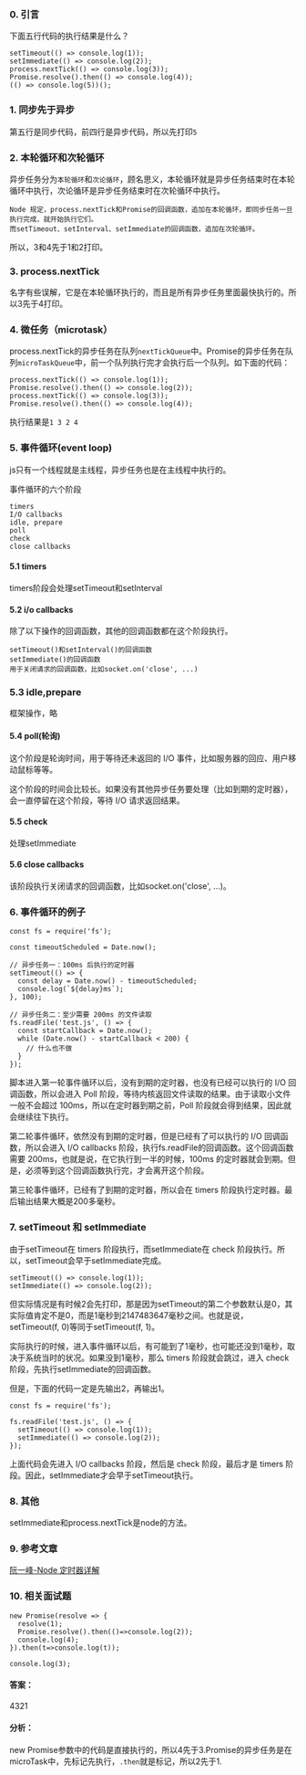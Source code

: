 ### 0. 引言
下面五行代码的执行结果是什么？
```
setTimeout(() => console.log(1));
setImmediate(() => console.log(2));
process.nextTick(() => console.log(3));
Promise.resolve().then(() => console.log(4));
(() => console.log(5))();
```
### 1. 同步先于异步
第五行是同步代码，前四行是异步代码，所以先打印`5`

### 2. 本轮循环和次轮循环
异步任务分为`本轮循环`和`次论循环`，顾名思义，本轮循环就是异步任务结束时在本轮循环中执行，次论循环是异步任务结束时在次轮循环中执行。

```
Node 规定，process.nextTick和Promise的回调函数，追加在本轮循环，即同步任务一旦执行完成，就开始执行它们。
而setTimeout、setInterval、setImmediate的回调函数，追加在次轮循环。
```

所以，3和4先于1和2打印。

### 3. process.nextTick
名字有些误解，它是在本轮循环执行的，而且是所有异步任务里面最快执行的。所以3先于4打印。

### 4. 微任务（microtask）
process.nextTick的异步任务在队列`nextTickQueue`中。Promise的异步任务在队列`microTaskQueue`中，前一个队列执行完才会执行后一个队列。如下面的代码：
```
process.nextTick(() => console.log(1));
Promise.resolve().then(() => console.log(2));
process.nextTick(() => console.log(3));
Promise.resolve().then(() => console.log(4));
```
执行结果是`1 3 2 4`

### 5. 事件循环(event loop)
js只有一个线程就是主线程，异步任务也是在主线程中执行的。

事件循环的六个阶段
```
timers
I/O callbacks
idle, prepare
poll
check
close callbacks
```

#### 5.1 timers
timers阶段会处理setTimeout和setInterval

#### 5.2 i/o callbacks
除了以下操作的回调函数，其他的回调函数都在这个阶段执行。
```
setTimeout()和setInterval()的回调函数
setImmediate()的回调函数
用于关闭请求的回调函数，比如socket.on('close', ...)
```

### 5.3 idle,prepare
框架操作，略

#### 5.4 poll(轮询)
这个阶段是轮询时间，用于等待还未返回的 I/O 事件，比如服务器的回应、用户移动鼠标等等。

这个阶段的时间会比较长。如果没有其他异步任务要处理（比如到期的定时器），会一直停留在这个阶段，等待 I/O 请求返回结果。

#### 5.5 check
处理setImmediate

#### 5.6 close callbacks
该阶段执行关闭请求的回调函数，比如socket.on('close', ...)。

### 6. 事件循环的例子
```
const fs = require('fs');

const timeoutScheduled = Date.now();

// 异步任务一：100ms 后执行的定时器
setTimeout(() => {
  const delay = Date.now() - timeoutScheduled;
  console.log(`${delay}ms`);
}, 100);

// 异步任务二：至少需要 200ms 的文件读取
fs.readFile('test.js', () => {
  const startCallback = Date.now();
  while (Date.now() - startCallback < 200) {
    // 什么也不做
  }
});
```
脚本进入第一轮事件循环以后，没有到期的定时器，也没有已经可以执行的 I/O 回调函数，所以会进入 Poll 阶段，等待内核返回文件读取的结果。由于读取小文件一般不会超过 100ms，所以在定时器到期之前，Poll 阶段就会得到结果，因此就会继续往下执行。

第二轮事件循环，依然没有到期的定时器，但是已经有了可以执行的 I/O 回调函数，所以会进入 I/O callbacks 阶段，执行fs.readFile的回调函数。这个回调函数需要 200ms，也就是说，在它执行到一半的时候，100ms 的定时器就会到期。但是，必须等到这个回调函数执行完，才会离开这个阶段。

第三轮事件循环，已经有了到期的定时器，所以会在 timers 阶段执行定时器。最后输出结果大概是200多毫秒。

### 7. setTimeout 和 setImmediate
由于setTimeout在 timers 阶段执行，而setImmediate在 check 阶段执行。所以，setTimeout会早于setImmediate完成。
```
setTimeout(() => console.log(1));
setImmediate(() => console.log(2));
```
但实际情况是有时候2会先打印，那是因为setTimeout的第二个参数默认是0，其实际值肯定不是0，而是1毫秒到2147483647毫秒之间。也就是说，setTimeout(f, 0)等同于setTimeout(f, 1)。

实际执行的时候，进入事件循环以后，有可能到了1毫秒，也可能还没到1毫秒，取决于系统当时的状况。如果没到1毫秒，那么 timers 阶段就会跳过，进入 check 阶段，先执行setImmediate的回调函数。

但是，下面的代码一定是先输出2，再输出1。
```
const fs = require('fs');

fs.readFile('test.js', () => {
  setTimeout(() => console.log(1));
  setImmediate(() => console.log(2));
});
```
上面代码会先进入 I/O callbacks 阶段，然后是 check 阶段，最后才是 timers 阶段。因此，setImmediate才会早于setTimeout执行。

### 8. 其他
setImmediate和process.nextTick是node的方法。
### 9. 参考文章
[阮一峰-Node 定时器详解](http://www.ruanyifeng.com/blog/2018/02/node-event-loop.html)

### 10. 相关面试题
```
new Promise(resolve => {
  resolve(1);
  Promise.resolve().then(()=>console.log(2));
  console.log(4);
}).then(t=>console.log(t));

console.log(3);
```
#### 答案：
4321

#### 分析：
new Promise参数中的代码是直接执行的，所以4先于3.Promise的异步任务是在microTask中，先标记先执行，`.then`就是标记，所以2先于1.
